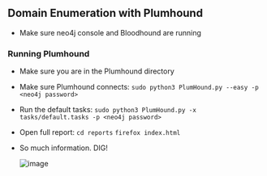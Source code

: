 ## Domain Enumeration with Plumhound
- Make sure neo4j console and Bloodhound are running

### Running Plumhound
- Make sure you are in the Plumhound directory
- Make sure Plumhound connects: `sudo python3 PlumHound.py --easy -p <neo4j password>`
- Run the default tasks: `sudo python3 PlumHound.py -x tasks/default.tasks -p <neo4j password>`
- Open full report: `cd reports` `firefox index.html`
- So much information. DIG!

  ![image](https://github.com/user-attachments/assets/b5d48c1a-7ee6-4fdc-bdf1-619eaa8927fb)
